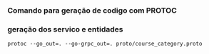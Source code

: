 ### Comando para geração de codigo com PROTOC

### geração dos servico e entidades
```shell
protoc --go_out=. --go-grpc_out=. proto/course_category.proto
```